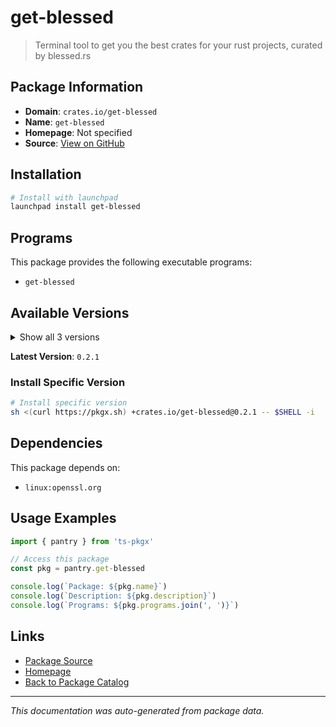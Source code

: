 # get-blessed

> Terminal tool to get you the best crates for your rust projects, curated by blessed.rs

## Package Information

- **Domain**: `crates.io/get-blessed`
- **Name**: `get-blessed`
- **Homepage**: Not specified
- **Source**: [View on GitHub](https://github.com/pkgxdev/pantry/tree/main/projects/crates.io/get-blessed/package.yml)

## Installation

```bash
# Install with launchpad
launchpad install get-blessed
```

## Programs

This package provides the following executable programs:

- `get-blessed`

## Available Versions

<details>
<summary>Show all 3 versions</summary>

- `0.2.1`, `0.2.0`, `0.1.3`

</details>

**Latest Version**: `0.2.1`

### Install Specific Version

```bash
# Install specific version
sh <(curl https://pkgx.sh) +crates.io/get-blessed@0.2.1 -- $SHELL -i
```

## Dependencies

This package depends on:

- `linux:openssl.org`

## Usage Examples

```typescript
import { pantry } from 'ts-pkgx'

// Access this package
const pkg = pantry.get-blessed

console.log(`Package: ${pkg.name}`)
console.log(`Description: ${pkg.description}`)
console.log(`Programs: ${pkg.programs.join(', ')}`)
```

## Links

- [Package Source](https://github.com/pkgxdev/pantry/tree/main/projects/crates.io/get-blessed/package.yml)
- [Homepage](#)
- [Back to Package Catalog](../package-catalog.md)

---

*This documentation was auto-generated from package data.*
